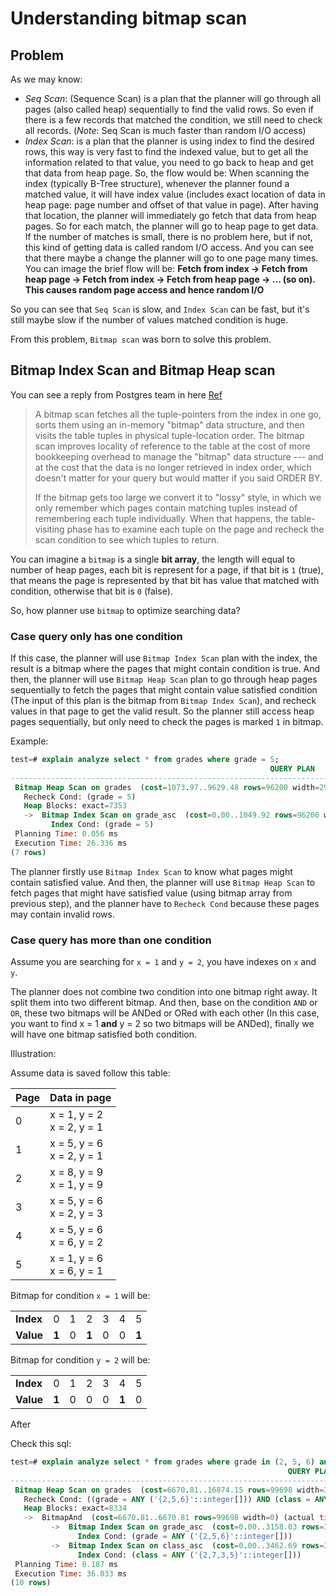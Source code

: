 # Understanding bitmap scan

## Problem

As we may know:

- *Seq Scan*: (Sequence Scan) is a plan that the planner will go through all pages (also called heap) sequentially to find the valid rows. So even if there is a few records that matched the condition, we still need to check all records. (*Note*: Seq Scan is much faster than random I/O access)
- *Index Scan*: is a plan that the planner is using index to find the desired rows, this way is very fast to find the indexed value, but to get all the information related to that value, you need to go back to heap and get that data from heap page. So, the flow would be: When scanning the index (typically B-Tree structure), whenever the planner found a matched value, it will have index value (includes exact location of data in heap page: page number and offset of that value in page). After having that location, the planner will immediately go fetch that data from heap pages. So for each match, the planner will go to heap page to get data. If the number of matches is small, there is no problem here, but if not, this kind of getting data is called random I/O access. And you can see that there maybe a change the planner will go to one page many times. You can image the brief flow will be: **Fetch from index -> Fetch from heap page -> Fetch from index -> Fetch from heap page -> ... (so on). This causes random page access and hence random I/O**

So you can see that `Seq Scan` is slow, and `Index Scan` can be fast, but it's still maybe slow if the number of values matched condition is huge.

From this problem, `Bitmap scan` was born to solve this problem.

## Bitmap Index Scan and Bitmap Heap scan

You can see a reply from Postgres team in here [Ref](https://www.postgresql.org/message-id/12553.1135634231@sss.pgh.pa.us)

> A bitmap scan fetches all the tuple-pointers from the index in one go, sorts them using an in-memory "bitmap" data structure, and then visits the table tuples in physical tuple-location order.
> The bitmap scan improves locality of reference to the table at the cost of more bookkeeping overhead to manage the "bitmap" data structure --- and at the cost that the data is no longer retrieved in index order, which doesn't matter for your query but would matter if you said ORDER BY.
> 
> If the bitmap gets too large we convert it to "lossy" style, in which we only remember which pages contain matching tuples instead of remembering each tuple individually.  When that happens, the table-visiting phase has to examine each tuple on the page and recheck the scan condition to see which tuples to return.

You can imagine a `bitmap` is a single **bit array**, the length will equal to number of heap pages, each bit is represent for a page, if that bit is `1` (true), that means the page is represented by that bit has value that matched with condition, otherwise that bit is `0` (false).

So, how planner use `bitmap` to optimize searching data?

### Case query only has one condition

If this case, the planner will use `Bitmap Index Scan` plan with the index, the result is a bitmap where the pages that might contain condition is true.
And then, the planner will use `Bitmap Heap Scan` plan to go through heap pages sequentially to fetch the pages that might contain value satisfied condition (The input of this plan is the bitmap from `Bitmap Index Scan`), and recheck values in that page to get the valid result. So the planner still access heap pages sequentially, but only need to check the pages is marked `1` in bitmap.

Example:

```sql
test=# explain analyze select * from grades where grade = 5;
                                                          QUERY PLAN                                                          
------------------------------------------------------------------------------------------------------------------------------
 Bitmap Heap Scan on grades  (cost=1073.97..9629.48 rows=96200 width=29) (actual time=4.582..23.935 rows=100334 loops=1)
   Recheck Cond: (grade = 5)
   Heap Blocks: exact=7353
   ->  Bitmap Index Scan on grade_asc  (cost=0.00..1049.92 rows=96200 width=0) (actual time=3.531..3.531 rows=100334 loops=1)
         Index Cond: (grade = 5)
 Planning Time: 0.056 ms
 Execution Time: 26.336 ms
(7 rows)
```

The planner firstly use `Bitmap Index Scan` to know what pages might contain satisfied value. And then, the planner will use `Bitmap Heap Scan` to fetch pages that might have satisfied value (using bitmap array from previous step), and the planner have to `Recheck Cond` because these pages may contain invalid rows.

### Case query has more than one condition

Assume you are searching for `x = 1` and `y = 2`, you have indexes on `x` and `y`.

The planner does not combine two condition into one bitmap right away. It split them into two different bitmap. And then, base on the condition `AND` or `OR`, these two bitmaps will be ANDed or ORed with each other (In this case, you want to find x = 1 **and** y = 2 so two bitmaps will be ANDed), finally we will have one bitmap satisfied both condition.

Illustration:

Assume data is saved follow this table:

| Page | Data in page                  |
|------|-------------------------------|
| 0    | x = 1, y = 2<br/>x = 2, y = 1 |
| 1    | x = 5, y = 6<br/>x = 2, y = 1 |
| 2    | x = 8, y = 9<br/>x = 1, y = 9 |
| 3    | x = 5, y = 6<br/>x = 2, y = 3 |
| 4    | x = 5, y = 6<br/>x = 6, y = 2 |
| 5    | x = 1, y = 6<br/>x = 6, y = 1 |

Bitmap for condition `x = 1` will be:

|           |       |   |       |   |   |       |
|-----------|-------|---|-------|---|---|-------|
| **Index** | 0     | 1 | 2     | 3 | 4 | 5     |
| **Value** | **1** | 0 | **1** | 0 | 0 | **1** |

Bitmap for condition `y = 2` will be:

|           |       |   |   |   |       |   |
|-----------|-------|---|---|---|-------|---|
| **Index** | 0     | 1 | 2 | 3 | 4     | 5 |
| **Value** | **1** | 0 | 0 | 0 | **1** | 0 |

After 

Check this sql:

```sql
test=# explain analyze select * from grades where grade in (2, 5, 6) and class in (2, 7, 3, 5);
                                                              QUERY PLAN                                                               
---------------------------------------------------------------------------------------------------------------------------------------
 Bitmap Heap Scan on grades  (cost=6670.81..16874.15 rows=99698 width=33) (actual time=18.786..34.063 rows=100441 loops=1)
   Recheck Cond: ((grade = ANY ('{2,5,6}'::integer[])) AND (class = ANY ('{2,7,3,5}'::integer[])))
   Heap Blocks: exact=8334
   ->  BitmapAnd  (cost=6670.81..6670.81 rows=99698 width=0) (actual time=17.830..17.831 rows=0 loops=1)
         ->  Bitmap Index Scan on grade_asc  (cost=0.00..3158.03 rows=300900 width=0) (actual time=10.447..10.447 rows=300269 loops=1)
               Index Cond: (grade = ANY ('{2,5,6}'::integer[]))
         ->  Bitmap Index Scan on class_asc  (cost=0.00..3462.69 rows=331333 width=0) (actual time=7.047..7.047 rows=333282 loops=1)
               Index Cond: (class = ANY ('{2,7,3,5}'::integer[]))
 Planning Time: 0.187 ms
 Execution Time: 36.033 ms
(10 rows)
```